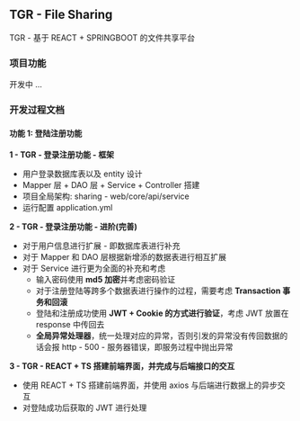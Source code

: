 ## TGR - File Sharing

TGR - 基于 REACT + SPRINGBOOT 的文件共享平台

### 项目功能

开发中 ...

### 开发过程文档

#### 功能 1: 登陆注册功能

**1 - TGR - 登录注册功能 - 框架**

+ 用户登录数据库表以及 entity 设计
+ Mapper 层 + DAO 层 + Service + Controller 搭建
+ 项目全局架构: sharing - web/core/api/service
+ 运行配置 application.yml

**2 - TGR - 登录注册功能 - 进阶(完善)**

+ 对于用户信息进行扩展 - 即数据库表进行补充
+ 对于 Mapper 和 DAO 层根据新增添的数据表进行相互扩展
+ 对于 Service 进行更为全面的补充和考虑
  + 输入密码使用 **md5 加密**并考虑密码验证
  + 对于注册登陆等跨多个数据表进行操作的过程，需要考虑 **Transaction 事务和回滚**
  + 登陆和注册成功使用 **JWT + Cookie 的方式进行验证**，考虑 JWT 放置在 response 中传回去
  + **全局异常处理器**，统一处理对应的异常，否则引发的异常没有传回数据的话会报 http - 500 - 服务器错误，即服务过程中抛出异常

**3 - TGR - REACT + TS 搭建前端界面，并完成与后端接口的交互** 

+ 使用 REACT + TS 搭建前端界面，并使用 axios 与后端进行数据上的异步交互
+ 对登陆成功后获取的  JWT 进行处理

